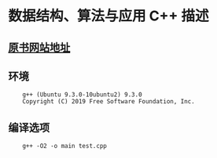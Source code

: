# 数据结构、算法与应用 C++ 描述

## [原书网站地址](https://www.cise.ufl.edu/~sahni/dsaac/)

## 环境

```shell
    g++ (Ubuntu 9.3.0-10ubuntu2) 9.3.0
    Copyright (C) 2019 Free Software Foundation, Inc.
```

## 编译选项

```shell
    g++ -O2 -o main test.cpp
```
